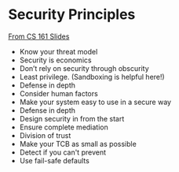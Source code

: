 # Security Principles

[From CS 161 Slides](http://www-inst.cs.berkeley.edu/~cs161/sp18/slides/1.25.Principles.pdf)

- Know your threat model
- Security is economics
- Don’t rely on security through obscurity
- Least privilege. (Sandboxing is helpful here!)
- Defense in depth
- Consider human factors
- Make your system easy to use in a secure way
- Defense in depth
- Design security in from the start
- Ensure complete mediation
- Division of trust
- Make your TCB as small as possible
- Detect if you can't prevent
- Use fail-safe defaults  
